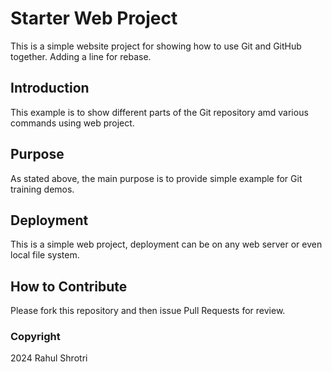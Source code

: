 # Starter Web Project
This is a simple website project for showing how to use Git and GitHub together. Adding a line for rebase.
## Introduction
This example is to show different parts of the Git repository amd various commands using web project.
## Purpose
As stated above, the main purpose is to provide simple example for Git training demos.

## Deployment
This is a simple web project, deployment can be on any web server or even local file system.
## How to Contribute
Please fork this repository and then issue Pull Requests for review.
### Copyright
2024 Rahul Shrotri
